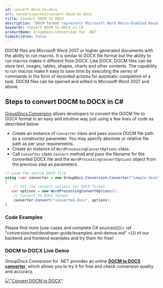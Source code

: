 ```yaml
---
id: convert-docm-to-docx
url: conversion/net/convert-docm-to-docx
title: Convert DOCM to DOCX
description: "DOCM format represents Microsoft Word Macro-Enabled Document with .docm extension. Learn how to convert DOCM to DOCX file programmatically in C# language using GroupDocs.Conversion for .NET library."
keywords: Convert DOCM to DOCX in C#
productName: GroupDocs.Conversion for .NET
hideChildren: False
---
```


DOCM files are Microsoft Word 2007 or higher generated documents with the ability to run macros. It is similar to DOCX file format but the ability to run macros makes it different from DOCX. Like DOCX, DOCM files can be store text, images, tables, shapes, charts and other contents. The capability to run macros make it easy to save time by executing the series of commands in the form of recorded actions for automatic completion of a task. DOCM files can be opened and edited in Microsoft Word 2007 and above.

## Steps to convert DOCM to DOCX in C#

[GroupDocs.Conversion](https://products.groupdocs.com/conversion/net) allows developers to convert the DOCM file to DOCX format in an easy and intuitive way just using a few lines of code as described below:

* Create an instance of `Converter` class and pass source DOCM file path as a constructor parameter. You may specify absolute or relative file path as per your requirements. 
* Create an instance of `WordProcessingConvertOptions` class.
* Call `Converter` class `Convert` method and pass the filename for the converted DOCX file and the `WordProcessingConvertOptions` object from the previous step as parameters.

```csharp
// Load the source DOCM file
using (var converter = new GroupDocs.Conversion.Converter("sample.docm"))
{
    // Set the convert options for DOCX format
   var options = new WordProcessingConvertOptions();
    // Convert to DOCX format
    converter.Convert("converted.docx", options);
}
```

### Code Examples

Please find more [use-cases and complete C# sources]({{< ref "conversion/net/developer-guide/examples-and-demos.md" >}}) of our backend and frontend examples and try them for free!

### DOCM to DOCX Live Demo

GroupDocs.Conversion for .NET provides an online [**DOCM to DOCX converter**](https://products.groupdocs.app/conversion/docm-to-docx), which allows you to try it for free and check conversion quality and accuracy.

[!["Convert DOCM to DOCX"](conversion/net/images/convert-to-docx/convert-docm-to-docx.png)](https://products.groupdocs.app/conversion/docm-to-docx)